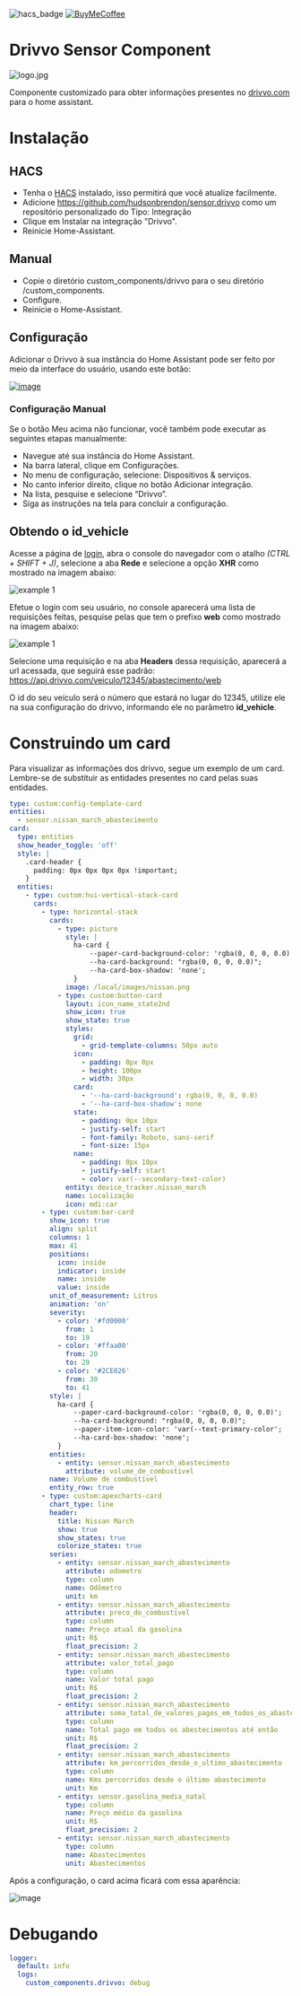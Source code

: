 ![hacs_badge](https://img.shields.io/badge/hacs-custom-orange.svg) [![BuyMeCoffee][buymecoffeebedge]][buymecoffee]

# Drivvo Sensor Component

![logo.jpg](logo.png)

Componente customizado para obter informações presentes no [drivvo.com](https://www.drivvo.com/pt) para o home assistant.

# Instalação

## HACS

- Tenha o [HACS](https://hacs.xyz/) instalado, isso permitirá que você atualize facilmente.
- Adicione https://github.com/hudsonbrendon/sensor.drivvo como um repositório personalizado do Tipo: Integração
- Clique em Instalar na integração "Drivvo".
- Reinicie Home-Assistant.

## Manual

- Copie o diretório custom_components/drivvo para o seu diretório <config dir>/custom_components.
- Configure.
- Reinicie o Home-Assistant.

## Configuração

Adicionar o Drivvo à sua instância do Home Assistant pode ser feito por meio da interface do usuário, usando este botão:

[![image](https://user-images.githubusercontent.com/31328123/189550000-6095719b-ca38-4860-b817-926b19de1b32.png)](https://my.home-assistant.io/redirect/config_flow_start?domain=drivvo)

### Configuração Manual
Se o botão Meu acima não funcionar, você também pode executar as seguintes etapas manualmente:

* Navegue até sua instância do Home Assistant.
* Na barra lateral, clique em Configurações.
* No menu de configuração, selecione: Dispositivos & serviços.
* No canto inferior direito, clique no botão Adicionar integração.
* Na lista, pesquise e selecione “Drivvo”.
* Siga as instruções na tela para concluir a configuração.

## Obtendo o id_vehicle

Acesse a página de [login](https://web.drivvo.com/auth/login), abra o console do navegador com o atalho *(CTRL + SHIFT + J)*, selecione a aba **Rede** e selecione a opção **XHR** como mostrado na imagem abaixo:

![example 1](example1.png)

Efetue o login com seu usuário, no console aparecerá uma lista de requisições feitas, pesquise pelas que tem o prefixo **web** como mostrado na imagem abaixo:

![example 1](example2.png)

Selecione uma requisição e na aba **Headers** dessa requisição, aparecerá a url acessada, que seguirá esse padrão: https://api.drivvo.com/veiculo/12345/abastecimento/web

O id do seu veículo será o número que estará no lugar do 12345, utilize ele na sua configuração do drivvo, informando ele no parâmetro **id_vehicle**.

# Construindo um card

Para visualizar as informações dos drivvo, segue um exemplo de um card. Lembre-se de substituir as entidades presentes no card pelas suas entidades.


```yaml
type: custom:config-template-card
entities:
  - sensor.nissan_march_abastecimento
card:
  type: entities
  show_header_toggle: 'off'
  style: |
    .card-header {
      padding: 0px 0px 0px 0px !important;
    }
  entities:
    - type: custom:hui-vertical-stack-card
      cards:
        - type: horizontal-stack
          cards:
            - type: picture
              style: |
                ha-card { 
                    --paper-card-background-color: 'rgba(0, 0, 0, 0.0)';
                    --ha-card-background: "rgba(0, 0, 0, 0.0)";
                    --ha-card-box-shadow: 'none';
                }
              image: /local/images/nissan.png
            - type: custom:button-card
              layout: icon_name_state2nd
              show_icon: true
              show_state: true
              styles:
                grid:
                  - grid-template-columns: 50px auto
                icon:
                  - padding: 0px 0px
                  - height: 100px
                  - width: 30px
                card:
                  - '--ha-card-background': rgba(0, 0, 0, 0.0)
                  - '--ha-card-box-shadow': none
                state:
                  - padding: 0px 10px
                  - justify-self: start
                  - font-family: Roboto, sans-serif
                  - font-size: 15px
                name:
                  - padding: 0px 10px
                  - justify-self: start
                  - color: var(--secondary-text-color)
              entity: device_tracker.nissan_march
              name: Localização
              icon: mdi:car
        - type: custom:bar-card
          show_icon: true
          align: split
          columns: 1
          max: 41
          positions:
            icon: inside
            indicator: inside
            name: inside
            value: inside
          unit_of_measurement: Litros
          animation: 'on'
          severity:
            - color: '#fd0000'
              from: 1
              to: 19
            - color: '#ffaa00'
              from: 20
              to: 29
            - color: '#2CE026'
              from: 30
              to: 41
          style: |
            ha-card { 
                --paper-card-background-color: 'rgba(0, 0, 0, 0.0)';
                --ha-card-background: "rgba(0, 0, 0, 0.0)";
                --paper-item-icon-color: 'var(--text-primary-color';
                --ha-card-box-shadow: 'none';
            }
          entities:
            - entity: sensor.nissan_march_abastecimento
              attribute: volume_de_combustivel
          name: Volume de combustível
          entity_row: true
        - type: custom:apexcharts-card
          chart_type: line
          header:
            title: Nissan March
            show: true
            show_states: true
            colorize_states: true
          series:
            - entity: sensor.nissan_march_abastecimento
              attribute: odometro
              type: column
              name: Odômetro
              unit: km
            - entity: sensor.nissan_march_abastecimento
              attribute: preco_do_combustivel
              type: column
              name: Preço atual da gasolina
              unit: R$
              float_precision: 2
            - entity: sensor.nissan_march_abastecimento
              attribute: valor_total_pago
              type: column
              name: Valor total pago
              unit: R$
              float_precision: 2
            - entity: sensor.nissan_march_abastecimento
              attribute: soma_total_de_valores_pagos_em_todos_os_abastecimentos
              type: column
              name: Total pago em todos os abestecimentos até então
              unit: R$
              float_precision: 2
            - entity: sensor.nissan_march_abastecimento
              attribute: km_percorridos_desde_o_ultimo_abastecimento
              type: column
              name: Kms percorridos desde o último abastecimento
              unit: Km
            - entity: sensor.gasolina_media_natal
              type: column
              name: Preço médio da gasolina
              unit: R$
              float_precision: 2
            - entity: sensor.nissan_march_abastecimento
              type: column
              name: Abastecimentos
              unit: Abastecimentos
```

Após a configuração, o card acima ficará com essa aparência:

![image](https://user-images.githubusercontent.com/5201888/201997053-d025824d-11e2-4e53-8dcf-e011d1b267f2.png)

# Debugando

```yaml
logger:
  default: info
  logs:
    custom_components.drivvo: debug
```

[buymecoffee]: https://www.buymeacoffee.com/hudsonbrendon
[buymecoffeebedge]: https://camo.githubusercontent.com/cd005dca0ef55d7725912ec03a936d3a7c8de5b5/68747470733a2f2f696d672e736869656c64732e696f2f62616467652f6275792532306d6525323061253230636f666665652d646f6e6174652d79656c6c6f772e737667
